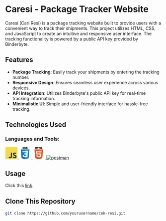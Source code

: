 # Caresi - Package Tracker Website

Caresi (Cari Resi) is a package tracking website built to provide users with a convenient way to track their shipments. This project utilizes HTML, CSS, and JavaScript to create an intuitive and responsive user interface. The tracking functionality is powered by a public API key provided by Binderbyte.

## Features
- **Package Tracking**: Easily track your shipments by entering the tracking number.
- **Responsive Design**: Ensures seamless user experience across various devices.
- **API Integration**: Utilizes Binderbyte's public API key for real-time tracking information.
- **Minimalistic UI**: Simple and user-friendly interface for hassle-free tracking.

## Technologies Used
<h3 align="left">Languages and Tools:</h3>
<p align="left"> <a href="https://developer.mozilla.org/en-US/docs/Web/JavaScript" target="_blank" rel="noreferrer"> <img src="https://raw.githubusercontent.com/devicons/devicon/master/icons/javascript/javascript-original.svg" alt="javascript" width="40" height="40"/> </a>
<a href="https://www.w3schools.com/css/" target="_blank" rel="noreferrer"> <img src="https://raw.githubusercontent.com/devicons/devicon/master/icons/css3/css3-original-wordmark.svg" alt="css3" width="40" height="40"/> </a> <a href="https://www.w3.org/html/" target="_blank" rel="noreferrer"> <img src="https://raw.githubusercontent.com/devicons/devicon/master/icons/html5/html5-original-wordmark.svg" alt="html5" width="40" height="40"/> </a> <a href="https://postman.com" target="_blank" rel="noreferrer"> <img src="https://www.vectorlogo.zone/logos/getpostman/getpostman-icon.svg" alt="postman" width="40" height="40"/> </a> </p>

## Usage
Click this [link](https://caresi.vercel.app/).

## Clone This Repository
```bash
git clone https://github.com/yourusername/cek-resi.git

